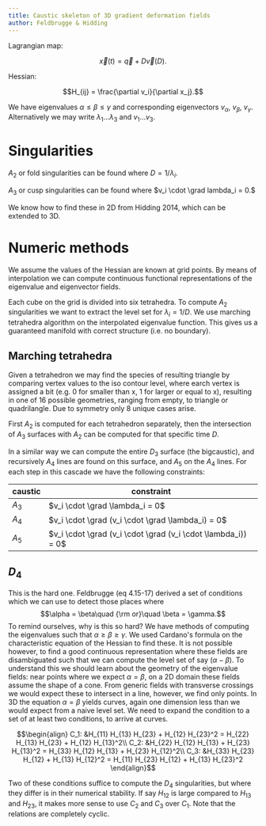 ```yaml
---
title: Caustic skeleton of 3D gradient deformation fields
author: Feldbrugge & Hidding
---
```


Lagrangian map:

$$\vec{x}(t) = \vec{q} + D \vec{v}(D).$$

Hessian:

$$H_{ij} = \frac{\partial v_i}{\partial x_j}.$$

We have eigenvalues $\alpha \le \beta \le \gamma$ and corresponding eigenvectors $v_{\alpha}$, $v_{\beta}$, $v_{\gamma}$. Alternatively we may write $\lambda_1 \dots \lambda_3$ and $v_1 \dots v_3$.

# Singularities

$A_2$ or fold singularities can be found where $D = 1/\lambda_i$.

$A_3$ or cusp singularities can be found where $v_i \cdot \grad lambda_i = 0.$

We know how to find these in 2D from Hidding 2014, which can be extended to 3D.

# Numeric methods
We assume the values of the Hessian are known at grid points. By means of interpolation we can compute continuous functional representations of the eigenvalue and eigenvector fields.

Each cube on the grid is divided into six tetrahedra. To compute $A_2$ singularities we want to extract the level set for $\lambda_i = 1/D$. We use marching tetrahedra algorithm on the interpolated eigenvalue function. This gives us a guaranteed manifold with correct structure (i.e. no boundary).

## Marching tetrahedra
Given a tetrahedron we may find the species of resulting triangle by comparing vertex values to the iso contour level, where earch vertex is assigned a bit (e.g. 0 for smaller than x, 1 for larger or equal to x), resulting in one of 16 possible geometries, ranging from empty, to triangle or quadrilangle. Due to symmetry only 8 unique cases arise.

First $A_2$ is computed for each tetrahedron separately, then the intersection of $A_3$ surfaces with $A_2$ can be computed for that specific time $D$.

In a similar way we can compute the entire $D_3$ surface (the bigcaustic), and recursively $A_4$ lines are found on this surface, and $A_5$ on the $A_4$ lines. For each step in this cascade we have the following constraints:

| caustic | constraint |
|---|---|
| $A_3$ | $v_i \cdot \grad \lambda_i = 0$ |
| $A_4$ | $v_i \cdot \grad (v_i \cdot \grad \lambda_i) = 0$ |
| $A_5$ | $v_i \cdot \grad (v_i \cdot \grad (v_i \cdot \lambda_i)) = 0$ |

## $D_4$
This is the hard one. Feldbrugge (eq 4.15-17) derived a set of conditions which we can use to detect those places where
$$\alpha = \beta\quad {\rm or}\quad \beta = \gamma.$$
To remind ourselves, why is this so hard? We have methods of computing the eigenvalues such that $\alpha \ge \beta \ge \gamma$. We used Cardano's formula on the characteristic equation of the Hessian to find these. It is not possible however, to find a good continuous representation where these fields are disambiguated such that we can compute the level set of say ($\alpha - \beta$). To understand this we should learn about the geometry of the eigenvalue fields: near points where we expect $\alpha = \beta$, on a 2D domain these fields assume the shape of a cone. From generic fields with transverse crossings we would expect these to intersect in a line, however, we find only points. In 3D the equation $\alpha = \beta$ yields curves, again one dimension less than we would expect from a naive level set. We need to expand the condition to a set of at least two conditions, to arrive at curves.

$$\begin{align}
C_1: &H_{11} H_{13} H_{23} + H_{12} H_{23}^2 = H_{22} H_{13} H_{23} + H_{12} H_{13}^2\\
C_2: &H_{22} H_{12} H_{13} + H_{23} H_{13}^2 = H_{33} H_{12} H_{13} + H_{23} H_{12}^2\\
C_3: &H_{33} H_{23} H_{12} + H_{13} H_{12}^2 = H_{11} H_{23} H_{12} + H_{13} H_{23}^2
\end{align}$$

Two of these conditions suffice to compute the $D_4$ singularities, but where they differ is in their numerical stability. If say $H_{12}$ is large compared to $H_{13}$ and $H_{23}$, it makes more sense to use $C_2$ and $C_3$ over $C_1$. Note that the relations are completely cyclic.
